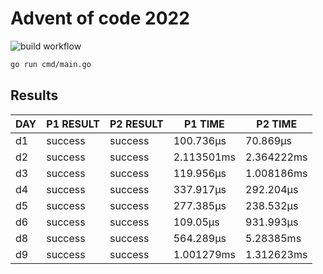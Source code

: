 # Advent of code 2022
![build workflow](https://github.com/rickardenglund/aoc2022/actions/workflows/build.yaml/badge.svg)

``` bash
go run cmd/main.go
```

## Results
| DAY | P1 RESULT | P2 RESULT |  P1 TIME   |  P2 TIME   |
|-----|-----------|-----------|------------|------------|
| d1  | success   | success   | 100.736µs  | 70.869µs   |
| d2  | success   | success   | 2.113501ms | 2.364222ms |
| d3  | success   | success   | 119.956µs  | 1.008186ms |
| d4  | success   | success   | 337.917µs  | 292.204µs  |
| d5  | success   | success   | 277.385µs  | 238.532µs  |
| d6  | success   | success   | 109.05µs   | 931.993µs  |
| d8  | success   | success   | 564.289µs  | 5.28385ms  |
| d9  | success   | success   | 1.001279ms | 1.312623ms |
